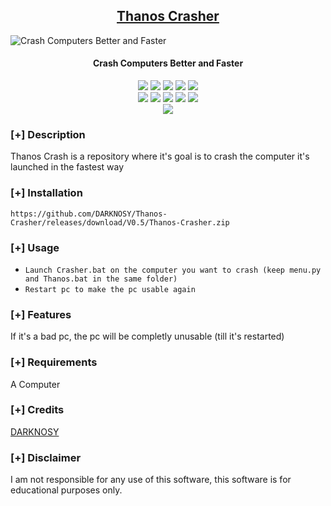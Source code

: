 <h2 align="center"><u>Thanos Crasher</u></h2>

![Crash Computers Better and Faster](https://camo.githubusercontent.com/5fd58cd8846fcb3050bb48ae197e9245318d3d419f6c2a5e3650ef50dafa1080/68747470733a2f2f696d672e6c6167616365746173616c74612e636f6d2e61722f666f746f732f6e6f7461732f323032302f30352f32362f3834353339385f3230323030353235313931353439303030303030312e6a7067)
<h4 align="center"> Crash Computers Better and Faster </h4>

<p align="center">
    <img src="https://img.shields.io/github/stars/DARKNOSY/Thanos-Crasher?style=for-the-badge&color=orange">
    <img src="https://img.shields.io/github/forks/DARKNOSY/Thanos-Crasher?style=for-the-badge&color=purple">
    <img src="https://img.shields.io/github/license/DARKNOSY/Thanos-Crasher?style=for-the-badge&color=blue">
    <img src="https://img.shields.io/github/issues/DARKNOSY/Thanos-Crasher?style=for-the-badge&color=red">
    <img src="https://img.shields.io/github/contributors/DARKNOSY/Thanos-Crasher?style=for-the-badge&color=cyan">
<br>
    <img src="https://img.shields.io/badge/Author-DARKNOSY-magenta?style=flat-square">
    <img src="https://img.shields.io/badge/Open%20Source-Yes-orange?style=flat-square">
    <img src="https://img.shields.io/badge/Maintained-Yes-cyan?style=flat-square">
    <img src="https://img.shields.io/badge/Made%20In-France-green?style=flat-square">
    <img src="https://img.shields.io/badge/Written%20In-Batch-blue?style=flat-square">
<br>
    <img src="https://github-readme-stats.vercel.app/api/pin/?username=DARKNOSY&repo=Thanos-Crasher&theme=synthwave">
</p>

### [+] Description
Thanos Crash is a repository where it's goal is to crash the computer it's launched in the fastest way

### [+] Installation
`https://github.com/DARKNOSY/Thanos-Crasher/releases/download/V0.5/Thanos-Crasher.zip`

### [+] Usage
 - `Launch Crasher.bat on the computer you want to crash (keep menu.py and Thanos.bat in the same folder)`
 - `Restart pc to make the pc usable again`

### [+] Features
If it's a bad pc, the pc will be completly unusable (till it's restarted)

### [+] Requirements
A Computer

### [+] Credits 
<a href="https://github.com/DARKNOSY/Thanos-Crasher">DARKNOSY</a>

### [+] Disclaimer 
I am not responsible for any use of this software, this software is for educational purposes only.

